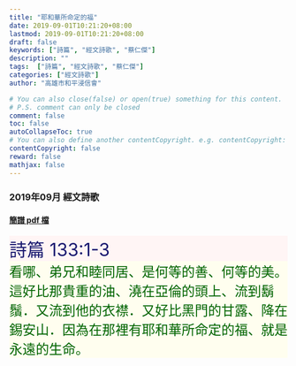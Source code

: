 ```yaml
---
title: "耶和華所命定的福"
date: 2019-09-01T10:21:20+08:00
lastmod: 2019-09-01T10:21:20+08:00
draft: false
keywords: ["詩篇", "經文詩歌", "蔡仁傑"]
description: ""
tags:  ["詩篇", "經文詩歌", "蔡仁傑"]
categories: ["經文詩歌"]
author: "高雄市和平浸信會"

# You can also close(false) or open(true) something for this content.
# P.S. comment can only be closed
comment: false
toc: false
autoCollapseToc: true
# You can also define another contentCopyright. e.g. contentCopyright: "This is another copyright."
contentCopyright: false
reward: false
mathjax: false
---
```


### 2019年09月 經文詩歌

#### [簡譜 pdf 檔](/pdf-h/h201909.pdf "耶和華所命定的福")

<div style="background-color:#FFF5F5"><font size="6", color="#191970">
詩篇 133:1-3
</font>
</div>

<div style="background-color:#FFFEEF"><font size="5", color="#006400">
看哪、弟兄和睦同居、是何等的善、何等的美。這好比那貴重的油、澆在亞倫的頭上、流到鬍鬚．又流到他的衣襟．又好比黑門的甘露、降在錫安山．因為在那裡有耶和華所命定的福、就是永遠的生命。
</font>
</div>